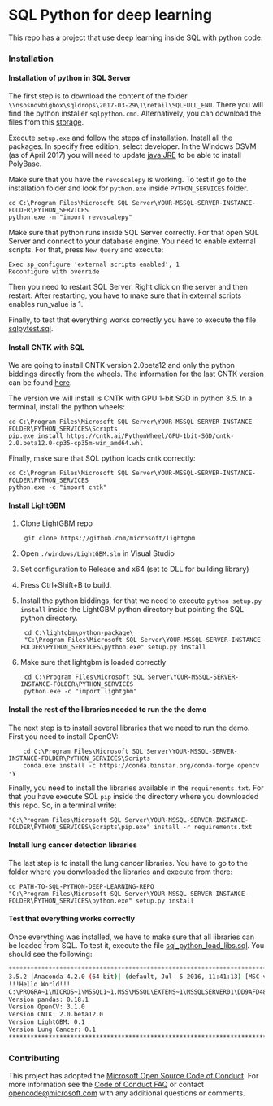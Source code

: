 # SQL Python for deep learning
This repo has a project that use deep learning inside SQL with python code.

### Installation

#### Installation of python in SQL Server

The first step is to download the content of the folder `\\nsosnovbigbox\sqldrops\2017-03-29\1\retail\SQLFULL_ENU`. There you will find the python installer `sqlpython.cmd`. Alternatively, you can download the files from this [storage](https://migonzastorage.blob.core.windows.net/installer/SQL_Server/2017_04_04_SQLFULL_ENU.zip).

Execute `setup.exe` and follow the steps of installation. Install all the packages. In specify free edition, select developer. In the Windows DSVM (as of April 2017) you will need to update [java JRE](http://www.oracle.com/technetwork/java/javase/downloads/jre8-downloads-2133155.html) to be able to install PolyBase.

Make sure that you have the `revoscalepy` is working. To test it go to the installation folder and look for `python.exe` inside `PYTHON_SERVICES` folder.

	cd C:\Program Files\Microsoft SQL Server\YOUR-MSSQL-SERVER-INSTANCE-FOLDER\PYTHON_SERVICES
	python.exe -m "import revoscalepy"

Make sure that python runs inside SQL Server correctly. For that open SQL Server and connect to your database engine. You need to enable external scripts. For that, press `New Query` and execute: 

	Exec sp_configure 'external scripts enabled', 1
	Reconfigure with override

Then you need to restart SQL Server. Right click on the server and then restart. After restarting, you have to make sure that in external scripts enables run_value is 1.

Finally, to test that everything works correctly you have to execute the file [sqlpytest.sql](sql/sqlpytest.sql).


#### Install CNTK with SQL

We are going to install CNTK version 2.0beta12 and only the python biddings directly from the wheels. The information for the last CNTK version can be found [here](https://github.com/Microsoft/CNTK/wiki/Setup-Windows-Python).

The version we will install is CNTK with GPU 1-bit SGD in python 3.5. In a terminal, install the python wheels:

	cd C:\Program Files\Microsoft SQL Server\YOUR-MSSQL-SERVER-INSTANCE-FOLDER\PYTHON_SERVICES\Scripts
	pip.exe install https://cntk.ai/PythonWheel/GPU-1bit-SGD/cntk-2.0.beta12.0-cp35-cp35m-win_amd64.whl

Finally, make sure that SQL python loads cntk correctly:

	cd C:\Program Files\Microsoft SQL Server\YOUR-MSSQL-SERVER-INSTANCE-FOLDER\PYTHON_SERVICES
	python.exe -c "import cntk"

#### Install LightGBM

1) Clone LightGBM repo

		git clone https://github.com/microsoft/lightgbm

2) Open `./windows/LightGBM.sln` in Visual Studio

3) Set configuration to Release and x64 (set to DLL for building library)

4) Press Ctrl+Shift+B to build.

5) Install the python biddings, for that we need to execute `python setup.py install` inside the LightGBM python directory but pointing the SQL python directory.

		cd C:\lightgbm\python-package\
		"C:\Program Files\Microsoft SQL Server\YOUR-MSSQL-SERVER-INSTANCE-FOLDER\PYTHON_SERVICES\python.exe" setup.py install

6) Make sure that lightgbm is loaded correctly

		cd C:\Program Files\Microsoft SQL Server\YOUR-MSSQL-SERVER-INSTANCE-FOLDER\PYTHON_SERVICES
		python.exe -c "import lightgbm"

#### Install the rest of the libraries needed to run the the demo
The next step is to install several libraries that we need to run the demo. First you need to install OpenCV:

		cd C:\Program Files\Microsoft SQL Server\YOUR-MSSQL-SERVER-INSTANCE-FOLDER\PYTHON_SERVICES\Scripts
		conda.exe install -c https://conda.binstar.org/conda-forge opencv -y

Finally, you need to install the libraries available in the `requirements.txt`. For that you have execute SQL `pip` inside the directory where you downloaded this repo. So, in a terminal write:

	"C:\Program Files\Microsoft SQL Server\YOUR-MSSQL-SERVER-INSTANCE-FOLDER\PYTHON_SERVICES\Scripts\pip.exe" install -r requirements.txt

#### Install lung cancer detection libraries
The last step is to install the lung cancer libraries. You have to go to the folder where you donwloaded the libraries and execute from there:

	cd PATH-TO-SQL-PYTHON-DEEP-LEARNING-REPO
	"C:\Program Files\Microsoft SQL Server\YOUR-MSSQL-SERVER-INSTANCE-FOLDER\PYTHON_SERVICES\python.exe" setup.py install


#### Test that everything works correctly
Once everything was installed, we have to make sure that all libraries can be loaded from SQL. To test it, execute the file [sql_python_load_libs.sql](sql/sql_python_load_libs.sql). You should see the following:

```bash
*********************************************************************************************
3.5.2 |Anaconda 4.2.0 (64-bit)| (default, Jul  5 2016, 11:41:13) [MSC v.1900 64 bit (AMD64)]
!!!Hello World!!!
C:\PROGRA~1\MICROS~1\MSSQL1~1.MSS\MSSQL\EXTENS~1\MSSQLSERVER01\DD9AFD48-A1BB-49C4-9574-DF93B7A8AFFD
Version pandas: 0.18.1
Version OpenCV: 3.1.0
Version CNTK: 2.0.beta12.0
Version LightGBM: 0.1
Version Lung Cancer: 0.1
*********************************************************************************************
```


### Contributing

This project has adopted the [Microsoft Open Source Code of Conduct](https://opensource.microsoft.com/codeofconduct/). For more information see the [Code of Conduct FAQ](https://opensource.microsoft.com/codeofconduct/faq/) or contact [opencode@microsoft.com](mailto:opencode@microsoft.com) with any additional questions or comments.
